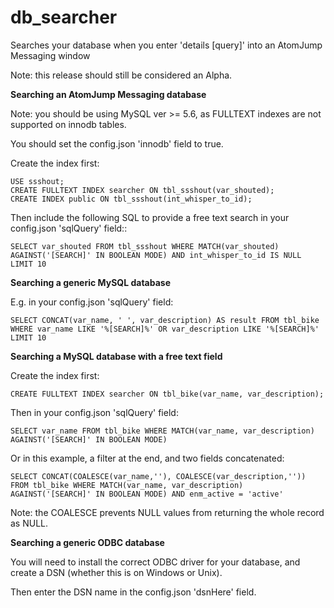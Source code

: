 # db_searcher
Searches your database when you enter 'details [query]' into an AtomJump Messaging window



Note: this release should still be considered an Alpha.



**Searching an AtomJump Messaging database**

Note: you should be using MySQL ver >= 5.6, as FULLTEXT indexes are not supported on innodb tables.

You should set the config.json 'innodb' field to true.

Create the index first:

```
USE ssshout;
CREATE FULLTEXT INDEX searcher ON tbl_ssshout(var_shouted);
CREATE INDEX public ON tbl_ssshout(int_whisper_to_id);
```

Then include the following SQL to provide a free text search in your config.json 'sqlQuery' field::
```
SELECT var_shouted FROM tbl_ssshout WHERE MATCH(var_shouted) AGAINST('[SEARCH]' IN BOOLEAN MODE) AND int_whisper_to_id IS NULL LIMIT 10
```



**Searching a generic MySQL database**

E.g. in your config.json 'sqlQuery' field:
```
SELECT CONCAT(var_name, ' ', var_description) AS result FROM tbl_bike WHERE var_name LIKE '%[SEARCH]%' OR var_description LIKE '%[SEARCH]%' LIMIT 10
```


**Searching a MySQL database with a free text field**

Create the index first:

```
CREATE FULLTEXT INDEX searcher ON tbl_bike(var_name, var_description);
```

Then in your config.json 'sqlQuery' field:
```
SELECT var_name FROM tbl_bike WHERE MATCH(var_name, var_description) AGAINST('[SEARCH]' IN BOOLEAN MODE)
```

Or in this example, a filter at the end, and two fields concatenated:
```
SELECT CONCAT(COALESCE(var_name,''), COALESCE(var_description,'')) FROM tbl_bike WHERE MATCH(var_name, var_description) AGAINST('[SEARCH]' IN BOOLEAN MODE) AND enm_active = 'active'
```
Note: the COALESCE prevents NULL values from returning the whole record as NULL.



**Searching a generic ODBC database**

You will need to install the correct ODBC driver for your database, and create a DSN (whether this is on Windows or Unix).

Then enter the DSN name in the config.json 'dsnHere' field.




